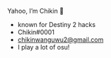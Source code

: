 Yahoo, I’m Chikin 👋 
- known for Destiny 2 hacks
- Chikin#0001
- chikinwanguwu2@gmail.com
- I play a lot of osu!

<!---
Chikin-wang/Chikin-wang is a ✨ special ✨ repository because its `README.md` (this file) appears on your GitHub profile.
You can click the Preview link to take a look at your changes.
--->
